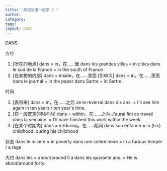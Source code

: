 ```yaml
---
title: "英语法语一起学 1 "
author:
category: 
tags: 
layout: post
---
```

DANS

方位
1. [所在的地点] dans = in，在……里
dans les grandes villes = in cities
dans le sud de la France = in the south of France
2. [在某物的内部] dans = inside，在……里面
[引申义] dans = in，在……里面
dans le journal = in the paper
dans Sartre = in Sartre

时间
1. [表将来] dans = in，在……之后
Je le reverrai dans dix ans. = I'll see him again in ten years / ten year's time.
2. [在一段既定的时间内] dans = within，在……之内
J'aurai fini ce travail dans la semaine. = I’ll have finished this work within the week.
3. [在某个时期内] dans = in/during，在……期间
dans son enfance = in (his) childhood, during his childhood

状态
dans le misere = in poverty
dans une colère noire = in a furious temper / a rage

大约
dans les = about/around
Il a dans les quarante ans. = He is about/around forty.

